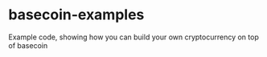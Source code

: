 # basecoin-examples
Example code, showing how you can build your own cryptocurrency on top of basecoin
